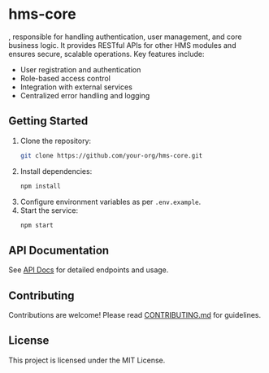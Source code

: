 # hms-core
, responsible for handling authentication, user management, and core business logic. It provides RESTful APIs for other HMS modules and ensures secure, scalable operations. Key features include:

- User registration and authentication
- Role-based access control
- Integration with external services
- Centralized error handling and logging

## Getting Started

1. Clone the repository:
    ```bash
    git clone https://github.com/your-org/hms-core.git
    ```
2. Install dependencies:
    ```bash
    npm install
    ```
3. Configure environment variables as per `.env.example`.
4. Start the service:
    ```bash
    npm start
    ```

## API Documentation

See [API Docs](docs/api.md) for detailed endpoints and usage.

## Contributing

Contributions are welcome! Please read [CONTRIBUTING.md](CONTRIBUTING.md) for guidelines.

## License

This project is licensed under the MIT License.
